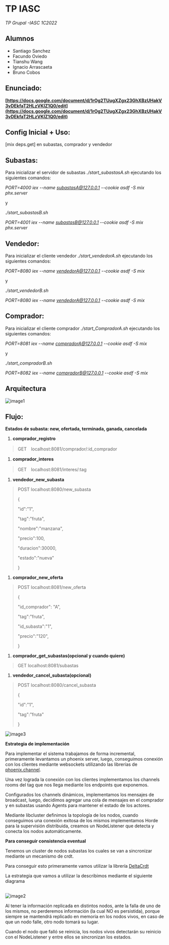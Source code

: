 # TP IASC

*TP Grupal -IASC 1C2022*

## Alumnos
 - Santiago Sanchez
 - Facundo Oviedo
 - Tianshu Wang
 - Ignacio Arrascaeta
 - Bruno Cobos

## Enunciado:

**[https://docs.google.com/document/d/1rOg2TUugXZgx23GhXBzUHakV3vDEkfaT2HLzVKIZ1Q0/edit](https://docs.google.com/document/d/1rOg2TUugXZgx23GhXBzUHakV3vDEkfaT2HLzVKIZ1Q0/edit)**


## Config Inicial + Uso:

[mix deps.get] en subastas, comprador y vendedor

## Subastas:

Para inicializar el servidor de subastas *./start_subastasA.sh* ejecutando los siguientes comandos:

*PORT=4000 iex --name subastasA@127.0.0.1 --cookie asdf -S mix phx.server*

y

*./start_subastasB.sh*

*PORT=4001 iex --name subastasB@127.0.0.1 --cookie asdf -S mix phx.server*

## Vendedor:

Para inicializar el cliente vendedor *./start_vendedorA.sh* ejecutando los siguientes comandos:

*PORT=8080 iex --name vendedorA@127.0.0.1 --cookie asdf -S mix*

y

*./start_vendedorB.sh*

*PORT=8080 iex --name vendedorA@127.0.0.1 --cookie asdf -S mix*

## Comprador:

Para inicializar el cliente comprador *./start_CompradorA.sh* ejecutando los siguientes comandos:

*PORT=8081 iex --name compradorA@127.0.0.1 --cookie asdf -S mix*

y

*./start_compradorB.sh*

*PORT=8082 iex --name compradorB@127.0.0.1 --cookie asdf -S mix*

## Arquitectura

![image1](https://user-images.githubusercontent.com/29739278/180338317-32afc519-7e2c-4746-b4b7-01fce88512af.png)
## Flujo:

**Estados de subasta: new, ofertada, terminada, ganada, cancelada**

1. **comprador_registro**

> GET　localhost:8081/comprador/:id_comprador
> 
1. **comprador_interes**

> GET　localhost:8081/interes/:tag
> 
1. **vendedor_new_subasta**

> POST localhost:8080/new_subasta
> 
> 
> {
> 
> "id":"1",
> 
> "tag":"fruta",
> 
> "nombre":"manzana",
> 
> "precio":100,
> 
> "duracion":30000,
> 
> "estado":"nueva"
> 
> }
> 
1. **comprador_new_oferta**

> POST localhost:8081/new_oferta
> 
> 
> {
> 
> "id_comprador": "A",
> 
> "tag":"fruta",
> 
> "id_subasta":"1",
> 
> "precio":"120",
> 
> }
> 
1. **comprador_get_subastas(opcional y cuando quiere)**

> GET localhost:8081/subastas
> 
1. **vendedor_cancel_subasta(opcional)**

> POST localhost:8080/cancel_subasta
> 
> 
> {
> 
> "id":"1",
> 
> "tag":"fruta"
> 
> }
> 

![image3](https://user-images.githubusercontent.com/29739278/180338286-6083e37d-7157-4eeb-ad8b-166892bf1850.png)


**Estrategia de implementación**

Para implementar el sistema trabajamos de forma incremental, primeramente levantamos un phoenix server, luego, conseguimos conexión con los clientes mediante websockets utilizando las librerías de [phoenix.channel](https://hexdocs.pm/phoenix/channels.html).

Una vez lograda la conexión con los clientes implementamos los channels rooms del tag que nos llega mediante los endpoints que exponemos.

Configurados los channels dinámicos, implementamos los mensajes de broadcast, luego, decidimos agregar una cola de mensajes en el comprador y en subastas usando Agents para mantener el estado de los actores.

Mediante libcluster definimos la topología de los nodos, cuando conseguimos una conexión exitosa de los mismos implementamos Horde para la supervisión distribuida, creamos un NodeListener que detecta y conecta los nodos automáticamente.

**Para conseguir consistencia eventual**

Tenemos un cluster de nodos subastas los cuales se van a sincronizar mediante un mecanismo de crdt.

Para conseguir esto primeramente vamos utilizar la librería [DeltaCrdt](https://hexdocs.pm/delta_crdt/DeltaCrdt.html#content)

La estrategia que vamos a utilizar la describimos mediante el siguiente diagrama

## 

![image2](https://user-images.githubusercontent.com/29739278/180338331-9a566035-1a86-404a-996c-48e34b8de836.png)


Al tener la información replicada en distintos nodos, ante la falla de uno de los mismos, no perderemos información (la cual NO es persistida), porque siempre se mantendrá replicado en memoria en los nodos vivos, en caso de que un nodo falle, otro nodo tomará su lugar.

Cuando el nodo que falló se reinicia, los nodos vivos detectarán su reinicio con el NodeListener y entre ellos se sincronizan los estados.
